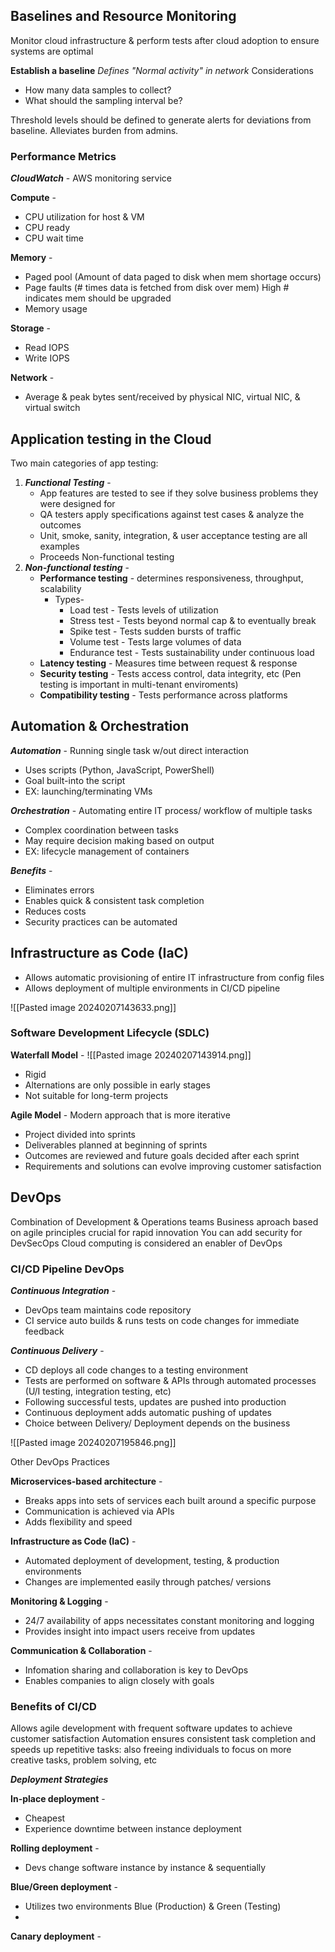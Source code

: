
## Baselines and Resource Monitoring

Monitor cloud infrastructure & perform tests after cloud adoption to ensure systems are optimal

**Establish a baseline**
*Defines "Normal activity" in network*
Considerations
- How many data samples to collect?
- What should the sampling interval be?

Threshold levels should be defined to generate alerts for deviations from baseline. Alleviates burden from admins.

### Performance Metrics
***CloudWatch*** - AWS monitoring service

**Compute** - 
- CPU utilization for host & VM
- CPU ready
- CPU wait time

**Memory** - 
- Paged pool (Amount of data paged to disk when mem shortage occurs)
- Page faults (# times data is fetched from disk over mem) High # indicates mem should be upgraded
- Memory usage

**Storage** - 
- Read IOPS
- Write IOPS

**Network** - 
- Average & peak bytes sent/received by physical NIC, virtual NIC, & virtual switch

## Application testing in the Cloud

Two main categories of app testing:

1. ***Functional Testing*** - 
	- App features are tested to see if they solve business problems they were designed for
	- QA testers apply specifications against test cases & analyze the outcomes
	- Unit, smoke, sanity, integration, & user acceptance testing are all examples
	- Proceeds Non-functional testing
2. ***Non-functional testing*** -
	- **Performance testing** - determines responsiveness, throughput, scalability
		- Types- 
			- Load test - Tests levels of utilization
			- Stress test - Tests beyond normal cap & to eventually break
			- Spike test - Tests sudden bursts of traffic
			- Volume test - Tests large volumes of data
			- Endurance test - Tests sustainability under continuous load
	- **Latency testing** - Measures time between request & response
	- **Security testing** - Tests access control, data integrity, etc (Pen testing is important in multi-tenant enviroments)
	- **Compatibility testing** - Tests performance across platforms

## Automation & Orchestration

***Automation*** - Running single task w/out direct interaction
- Uses scripts (Python, JavaScript, PowerShell)
- Goal built-into the script
- EX: launching/terminating VMs

***Orchestration*** - Automating entire IT process/ workflow of multiple tasks
- Complex coordination between tasks
- May require decision making based on output
- EX: lifecycle management of containers

***Benefits*** - 
- Eliminates errors
- Enables quick & consistent task completion
- Reduces costs
- Security practices can be automated

## Infrastructure as Code (IaC)

- Allows automatic provisioning of entire IT infrastructure from config files
- Allows deployment of multiple environments in CI/CD pipeline

![[Pasted image 20240207143633.png]]

### Software Development Lifecycle (SDLC)

**Waterfall Model** - 
![[Pasted image 20240207143914.png]]
- Rigid
- Alternations are only possible in early stages
- Not suitable for long-term projects

**Agile Model** - 
Modern approach that is more iterative
- Project divided into sprints
- Deliverables planned at beginning of sprints
- Outcomes are reviewed and future goals decided after each sprint
- Requirements and solutions can evolve improving customer satisfaction

## DevOps

Combination of Development & Operations teams
Business aproach based on agile principles crucial for rapid innovation
You can add security for DevSecOps 
Cloud computing is considered an enabler of DevOps

### CI/CD Pipeline DevOps

***Continuous Integration*** - 
- DevOps team maintains code repository 
- CI service auto builds & runs tests on code changes for immediate feedback

***Continuous Delivery*** - 
- CD deploys all code changes to a testing environment
- Tests are performed on software & APIs through automated processes (U/I testing, integration testing, etc)
- Following successful tests, updates are pushed into production
- Continuous deployment adds automatic pushing of updates
- Choice between Delivery/ Deployment depends on the business

![[Pasted image 20240207195846.png]]

Other DevOps Practices

**Microservices-based architecture** - 
- Breaks apps into sets of services each built around a specific purpose 
- Communication is achieved via APIs
- Adds flexibility and speed

**Infrastructure as Code (IaC)** - 
- Automated deployment of development, testing, & production environments
- Changes are implemented easily through patches/ versions

**Monitoring & Logging** - 
- 24/7 availability of apps necessitates constant monitoring and logging
- Provides insight into impact users receive from updates

**Communication & Collaboration** - 
- Infomation sharing and collaboration is key to DevOps
- Enables companies to align closely with goals

### Benefits of CI/CD
Allows agile development with frequent software updates to achieve customer satisfaction
Automation ensures consistent task completion and speeds up repetitive tasks: also freeing individuals to focus on more creative tasks, problem solving, etc


***Deployment Strategies***

**In-place deployment** - 
- Cheapest
- Experience downtime between instance deployment

**Rolling deployment** - 
- Devs change software instance by instance & sequentially

**Blue/Green deployment** - 
- Utilizes two environments Blue (Production) & Green (Testing)
- 

**Canary deployment** - 









